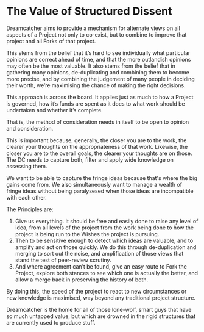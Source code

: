 # The Value of Structured Dissent

Dreamcatcher aims to provide a mechanism for alternate views on all aspects of a Project not only to co-exist, but to combine to improve that project and all Forks of that project.

This stems from the belief that it’s hard to see individually what particular opinions are correct ahead of time, and that the more outlandish opinions may often be the most valuable. It also stems from the belief that in gathering many opinions, de-duplicating and combining them to become more precise, and by combining the judgement of many people in deciding their worth, we’re maximising the chance of making the right decisions.

This approach is across the board. It applies just as much to how a Project is governed, how it’s funds are spent as it does to what work should be undertaken and whether it’s complete.

That is, the method of consideration needs in itself to be open to opinion and consideration.

This is important because, generally, the closer you are to the work, the clearer your thoughts on the appropriateness of that work. Likewise, the closer you are to the overall goals, the clearer your thoughts are on those. The DC needs to capture both, filter and apply wide knowledge on assessing them.

We want to be able to capture the fringe ideas because that's where the big gains come from. We also simultaneously want to manage a wealth of fringe ideas without being paralysesed when those ideas are incompatible with each other.

The Principles are:

1. Give us everything. It should be free and easily done to raise any level of idea, from all levels of the project from the work being done to how the project is being run to the Wishes the project is pursuing.
1. Then to be sensitive enough to detect which ideas are valuable, and to amplify and act on those quickly. We do this through de-duplication and merging to sort out the noise, and amplification of those views that stand the test of peer-review scrutiny.
1. And where agreement can’t be found, give an easy route to Fork the Project, explore both stances to see which one is actually the better, and allow a merge back in preserving the history of both.

By doing this, the speed of the project to react to new circumstances or new knowledge is maximised, way beyond any traditional project
structure.

Dreamcatcher is the home for all of those lone-wolf, smart guys that have so much untapped value, but which are drowned in the rigid structures that are currently used to produce stuff.
